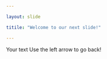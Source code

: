 ```yaml
---

layout: slide

titile: "Welcome to our next slide!"

---
```


Your text
Use the left arrow to go back!

